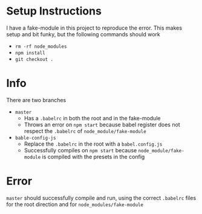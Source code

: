 # Setup Instructions
I have a fake-module in this project to reproduce the error.  This makes setup and bit funky, but the following commands should work

- `rm -rf node_modules`
- `npm install`
- `git checkout .`

# Info
There are two branches
- `master`
    - Has a `.babelrc` in both the root and in the fake-module
    - Throws an error on `npm start` because babel register does not respect the `.babelrc` of `node_module/fake-module`
- `bable-config-js`
    - Replace the `.babelrc` in the root with a `babel.config.js`
    - Successfully compiles on `npm start` because `node_module/fake-module` is compiled with the presets in the config

# Error
`master` should successfully compile and run, using the correct `.babelrc` files for the root direction and for `node_modules/fake-module`